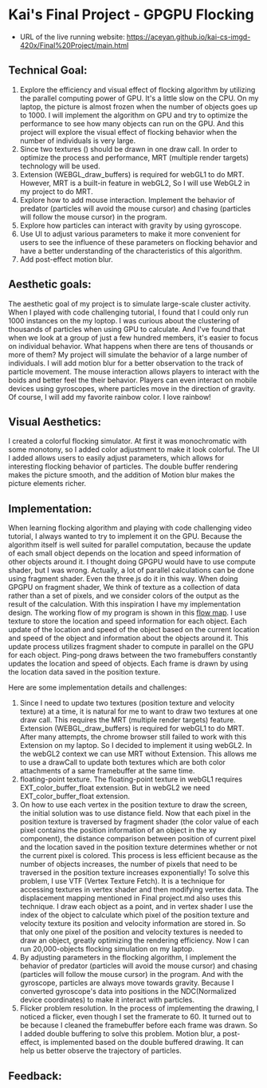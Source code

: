 # Kai's Final Project - GPGPU Flocking
- URL of the live running website: https://aceyan.github.io/kai-cs-imgd-420x/Final%20Project/main.html

## Technical Goal: 
1. Explore the efficiency and visual effect of flocking algorithm by utilizing the parallel computing power of GPU. It's a little slow on the CPU. On my laptop, the picture is almost frozen when the number of objects goes up to 1000. I will implement the algorithm on GPU and try to optimize the performance to see how many objects can run on the GPU. And this project will explore the visual effect of flocking behavior when the number of individuals is very large.
2. Since two textures () should be drawn in one draw call. In order to optimize the process and performance, MRT (multiple render targets) technology will be used.
3. Extension (WEBGL_draw_buffers) is required for webGL1 to do MRT. However, MRT is a built-in feature in webGL2, So I will use WebGL2 in my project to do MRT.
4. Explore how to add mouse interaction. Implement the behavior of predator (particles will avoid the mouse cursor) and chasing (particles will follow the mouse cursor) in the program.
5. Explore how particles can interact with gravity by using gyroscope.
6. Use UI to adjust various parameters to make it more convenient for users to see the influence of these parameters on flocking behavior and have a better understanding of the characteristics of this algorithm.
7. Add post-effect motion blur.

## Aesthetic goals:
The aesthetic goal of my project is to simulate large-scale cluster activity. When I played with code challenging tutorial, I found that I could only run 1000 instances on the my loptop. I was curious about the clustering of thousands of particles when using GPU to calculate. And I've found that when we look at a group of just a few hundred members, it's easier to focus on individual behavior. What happens when there are tens of thousands or more of them? My project will simulate the behavior of a large number of individuals. I will add motion blur for a better observation to the track of particle movement. The mouse interaction allows players to interact with the boids and better feel the their behavior. Players can even interact on mobile devices using gyroscopes, where particles move in the direction of gravity. Of course, I will add my favorite rainbow color. I love rainbow!

## Visual Aesthetics:
I created a colorful flocking simulator. At first it was monochromatic with some monotony, so I added color adjustment to make it look colorful. The UI I added allows users to easily adjust parameters, which allows for interesting flocking behavior of particles. The double buffer rendering makes the picture smooth, and the addition of Motion blur makes the picture elements richer.

## Implementation:
When learning flocking algorithm and playing with code challenging video tutorial, I always wanted to try to implement it on the GPU. Because the algorithm itself is well suited for parallel computation, because the update of each small object depends on the location and speed information of other objects around it.
I thought doing GPGPU would have to use compute shader, but I was wrong. Actually, a lot of parallel calculations can be done using fragment shader. Even the three.js do it in this way. When doing GPGPU on fragment shader, We  think of texture as a collection of data rather than a set of pixels, and we consider colors of the output as the result of the calculation. With this inspiration I have my implementation design.
The working flow of my program is shown in this [flow map](./flowMap/flowMap.png). I use texture to store the location and speed information for each object. Each update of the location and speed of the object based on the current location and speed of the object and information about the objects around it. This update process utilizes fragment shader to compute in parallel on the GPU for each object. Ping-pong draws between the two framebuffers constantly updates the location and speed of objects. Each frame is drawn by using the location data saved in the position texture.

Here are some implementation details and challenges:
1. Since I need to update two textures (position texture and velocity texture) at a time, it is natural for me to want to draw two textures at one draw call. This requires the MRT (multiple render targets) feature. Extension (WEBGL_draw_buffers) is required for webGL1 to do MRT. After many attempts, the chrome browser still failed to work with this Extension on my laptop. So I decided to implement it using webGL2. In the webGL2 context we can use MRT without Extension. This allows me to use a drawCall to update both textures which are both color attachments of a same framebuffer at the same time.
2. floating-point texture. The floating-point texture in webGL1 requires EXT_color_buffer_float extension. But in webGL2 we need EXT_color_buffer_float extension.
3. On how to use each vertex in the position texture to draw the screen, the initial solution was to use distance field.
Now that each pixel in the position texture is traversed by fragment shader (the color value of each pixel contains the position information of an object in the xy component), the distance comparison between position of current pixel and the location saved in the position texture determines whether or not the current pixel is colored. This process is less efficient because as the number of objects increases, the number of pixels that need to be traversed in the position texture increases exponentially!
To solve this problem, I use VTF (Vertex Texture Fetch). It is a technique for accessing textures in vertex shader and then modifying vertex data. The displacement mapping mentioned in Final project.md also uses this technique. I draw each object as a point, and in vertex shader I use the index of the object to calculate which pixel of the position texture and velocity texture its position and velocity information are stored in. So that only one pixel of the position and velocity textures is needed to draw an object, greatly optimizing the rendering efficiency. Now I can run 20,000-objects flocking simulation on my laptop.
4. By adjusting parameters in the flocking algorithm, I implement the behavior of predator (particles will avoid the mouse cursor) and chasing (particles will follow the mouse cursor) in the program. And with the gyroscope, particles are always move towards gravity. Because I converted gyroscope's data into positions in the NDC(Normalized device coordinates) to make it interact with particles.
5. Flicker problem resolution. In the process of implementing the drawing, I noticed a flicker, even though I set the framerate to 60. It turned out to be because I cleaned the framebuffer before each frame was drawn. So I added double buffering to solve this problem. Motion blur, a post-effect, is implemented based on the double buffered drawing. It can help us better observe the trajectory of particles.

## Feedback:
